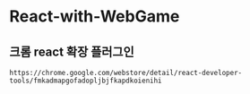 # React-with-WebGame

## 크롬 react 확장 플러그인
	https://chrome.google.com/webstore/detail/react-developer-tools/fmkadmapgofadopljbjfkapdkoienihi